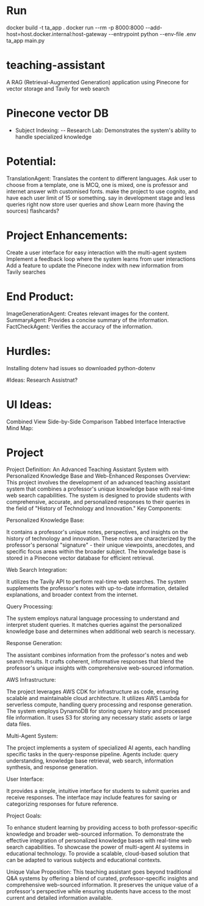 # Run

docker build -t ta_app .
docker run --rm -p 8000:8000 --add-host=host.docker.internal:host-gateway --entrypoint python --env-file .env ta_app main.py

# teaching-assistant

A RAG (Retrieval-Augmented Generation) application using Pinecone for vector storage and Tavily for web search

# Pinecone vector DB

- Subject Indexing:
  -- Research Lab: Demonstrates the system's ability to handle specialized knowledge

# Potential:

TranslationAgent: Translates the content to different languages.
Ask user to choose from a template, one is MCQ, one is mixed, one is professor and internet answer with customised fonts.
make the project to use cognito, and have each user limit of 15 or something.
say in development stage and less queries right now
store user queries and show
Learn more (having the sources)
flashcards?

# Project Enhancements:

Create a user interface for easy interaction with the multi-agent system
Implement a feedback loop where the system learns from user interactions
Add a feature to update the Pinecone index with new information from Tavily searches

# End Product:

ImageGenerationAgent: Creates relevant images for the content.
SummaryAgent: Provides a concise summary of the information.
FactCheckAgent: Verifies the accuracy of the information.

# Hurdles:

Installing dotenv had issues so downloaded python-dotenv

#Ideas:
Research Assistnat?

# UI Ideas:

Combined View
Side-by-Side Comparison
Tabbed Interface
Interactive Mind Map:

# Project

Project Definition: An Advanced Teaching Assistant System with Personalized Knowledge Base and Web-Enhanced Responses
Overview:
This project involves the development of an advanced teaching assistant system that combines a professor's unique knowledge base with real-time web search capabilities. The system is designed to provide students with comprehensive, accurate, and personalized responses to their queries in the field of "History of Technology and Innovation."
Key Components:

Personalized Knowledge Base:

It contains a professor's unique notes, perspectives, and insights on the history of technology and innovation.
These notes are characterized by the professor's personal "signature" - their unique viewpoints, anecdotes, and specific focus areas within the broader subject.
The knowledge base is stored in a Pinecone vector database for efficient retrieval.

Web Search Integration:

It utilizes the Tavily API to perform real-time web searches.
The system supplements the professor's notes with up-to-date information, detailed explanations, and broader context from the internet.

Query Processing:

The system employs natural language processing to understand and interpret student queries.
It matches queries against the personalized knowledge base and determines when additional web search is necessary.

Response Generation:

The assistant combines information from the professor's notes and web search results.
It crafts coherent, informative responses that blend the professor's unique insights with comprehensive web-sourced information.

AWS Infrastructure:

The project leverages AWS CDK for infrastructure as code, ensuring scalable and maintainable cloud architecture.
It utilizes AWS Lambda for serverless compute, handling query processing and response generation.
The system employs DynamoDB for storing query history and processed file information.
It uses S3 for storing any necessary static assets or large data files.

Multi-Agent System:

The project implements a system of specialized AI agents, each handling specific tasks in the query-response pipeline.
Agents include: query understanding, knowledge base retrieval, web search, information synthesis, and response generation.

User Interface:

It provides a simple, intuitive interface for students to submit queries and receive responses.
The interface may include features for saving or categorizing responses for future reference.

Project Goals:

To enhance student learning by providing access to both professor-specific knowledge and broader web-sourced information.
To demonstrate the effective integration of personalized knowledge bases with real-time web search capabilities.
To showcase the power of multi-agent AI systems in educational technology.
To provide a scalable, cloud-based solution that can be adapted to various subjects and educational contexts.

Unique Value Proposition:
This teaching assistant goes beyond traditional Q&A systems by offering a blend of curated, professor-specific insights and comprehensive web-sourced information. It preserves the unique value of a professor's perspective while ensuring students have access to the most current and detailed information available.
